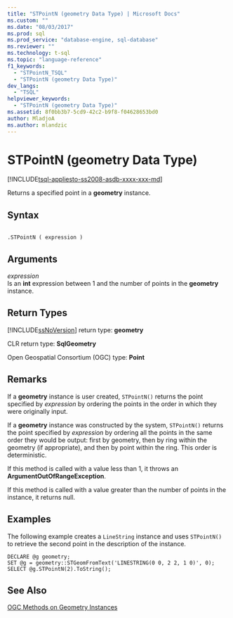 ```yaml
---
title: "STPointN (geometry Data Type) | Microsoft Docs"
ms.custom: ""
ms.date: "08/03/2017"
ms.prod: sql
ms.prod_service: "database-engine, sql-database"
ms.reviewer: ""
ms.technology: t-sql
ms.topic: "language-reference"
f1_keywords: 
  - "STPointN_TSQL"
  - "STPointN (geometry Data Type)"
dev_langs: 
  - "TSQL"
helpviewer_keywords: 
  - "STPointN (geometry Data Type)"
ms.assetid: 8f0bb3b7-5cd9-42c2-b9f8-f04628653bd0
author: MladjoA
ms.author: mlandzic 
---
```

# STPointN (geometry Data Type)
[!INCLUDE[tsql-appliesto-ss2008-asdb-xxxx-xxx-md](../../includes/tsql-appliesto-ss2008-asdb-xxxx-xxx-md.md)]

Returns a specified point in a **geometry** instance.
  
## Syntax  
  
```  
  
.STPointN ( expression )  
```  
  
## Arguments  
 *expression*  
 Is an **int** expression between 1 and the number of points in the **geometry** instance.  
  
## Return Types  
 [!INCLUDE[ssNoVersion](../../includes/ssnoversion-md.md)] return type: **geometry**  
  
 CLR return type: **SqlGeometry**  
  
 Open Geospatial Consortium (OGC) type: **Point**  
  
## Remarks  
 If a **geometry** instance is user created, `STPointN()` returns the point specified by *expression* by ordering the points in the order in which they were originally input.  
  
 If a **geometry** instance was constructed by the system, `STPointN()` returns the point specified by *expression* by ordering all the points in the same order they would be output: first by geometry, then by ring within the geometry (if appropriate), and then by point within the ring. This order is deterministic.  
  
 If this method is called with a value less than 1, it throws an **ArgumentOutOfRangeException**.  
  
 If this method is called with a value greater than the number of points in the instance, it returns null.  
  
## Examples  
 The following example creates a `LineString` instance and uses `STPointN()` to retrieve the second point in the description of the instance.  
  
```  
DECLARE @g geometry;  
SET @g = geometry::STGeomFromText('LINESTRING(0 0, 2 2, 1 0)', 0);  
SELECT @g.STPointN(2).ToString();  
```  
  
## See Also  
 [OGC Methods on Geometry Instances](../../t-sql/spatial-geometry/ogc-methods-on-geometry-instances.md)  
  
  


